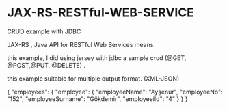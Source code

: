 # JAX-RS-RESTful-WEB-SERVICE
CRUD example with JDBC

JAX-RS , Java API for RESTful Web Services means.

this example, I did using jersey with jdbc a sample crud (@GET, @POST,@PUT, @DELETE) .

this example suitable for multiple output format. (XML-JSON)

<!--
<employees>
    <employee>
        <employeeName>Ayşenur</employeeName>
        <employeeNo>152</employeeNo>
        <employeeSurname>Gökdemir</employeeSurname>
        <employeeiId>4</employeeiId>
    </employee>
</employees>  

-->
{
  "employees": {
    "employee": {
      "employeeName": "Ayşenur",
      "employeeNo": "152",
      "employeeSurname": "Gökdemir",
      "employeeiId": "4"
    }
  }
}


